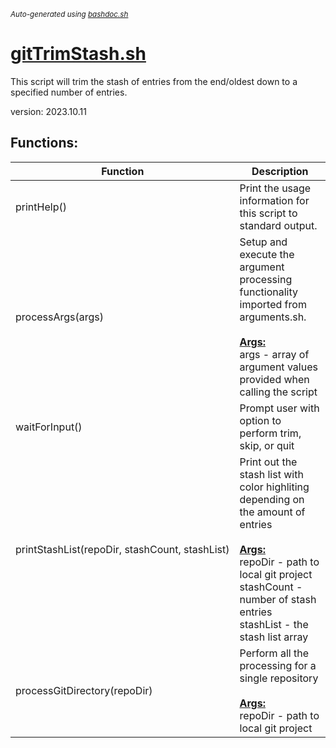 <small><i>Auto-generated using [bashdoc.sh](https://github.com/alejandro-godinez/UsefulScripts/blob/trunk/bashdoc/bashdoc.sh)</i></small>
# [gitTrimStash.sh](.././git/gitTrimStash.sh)

 This script will trim the stash of entries from the end/oldest down to
 a specified number of entries.
 
 version: 2023.10.11


## Functions:
| Function | Description |
|----------|-------------|
| printHelp() | Print the usage information for this script to standard output.   |
| processArgs(args) | Setup and execute the argument processing functionality imported from arguments.sh.    <br><br><u><b>Args:</b></u><br>args - array of argument values provided when calling the script  <br> |
| waitForInput() | Prompt user with option to perform trim, skip, or quit   |
| printStashList(repoDir,&nbsp;stashCount,&nbsp;stashList) | Print out the stash list with color highliting depending on the amount of entries    <br><br><u><b>Args:</b></u><br>repoDir - path to local git project  <br>stashCount - number of stash entries  <br>stashList - the stash list array  <br> |
| processGitDirectory(repoDir) | Perform all the processing for a single repository    <br><br><u><b>Args:</b></u><br>repoDir - path to local git project  <br> |
